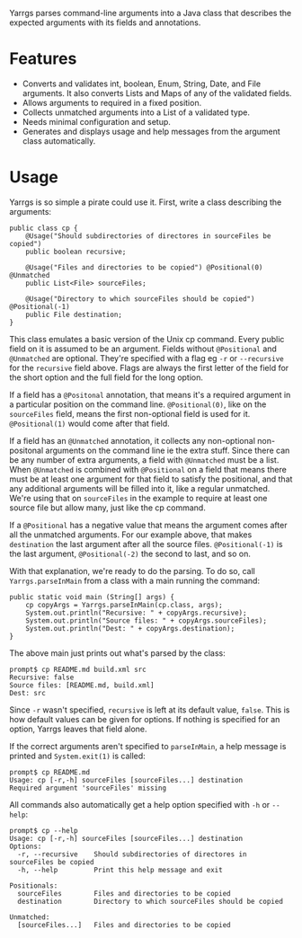 Yarrgs parses command-line arguments into a Java class that describes the expected arguments with
its fields and annotations.

Features
===========

  * Converts and validates int, boolean, Enum, String, Date, and File arguments. It also converts
    Lists and Maps of any of the validated fields.
  * Allows arguments to required in a fixed position.
  * Collects unmatched arguments into a List of a validated type.
  * Needs minimal configuration and setup.
  * Generates and displays usage and help messages from the argument class automatically.

Usage
=====

Yarrgs is so simple a pirate could use it. First, write a class describing the arguments:

    public class cp {
        @Usage("Should subdirectories of directores in sourceFiles be copied")
        public boolean recursive;

        @Usage("Files and directories to be copied") @Positional(0) @Unmatched
        public List<File> sourceFiles;

        @Usage("Directory to which sourceFiles should be copied") @Positional(-1)
        public File destination;
    }

This class emulates a basic version of the Unix cp command. Every public field on it is assumed to
be an argument. Fields without `@Positional` and `@Unmatched` are optional. They're specified with
a flag eg `-r` or `--recursive` for the `recursive` field above. Flags are always the first letter
of the field for the short option and the full field for the long option.

If a field has a `@Positonal` annotation, that means it's a required argument in a particular
position on the command line. `@Positional(0)`, like on the `sourceFiles` field, means the first
non-optional field is used for it. `@Positional(1)` would come after that field.

If a field has an `@Unmatched` annotation, it collects any non-optional non-positonal arguments on
the command line ie the extra stuff. Since there can be any number of extra arguments, a field with
`@Unmatched` must be a list. When `@Unmatched` is combined with `@Positional` on a field that means
there must be at least one argument for that field to satisfy the positional, and that any
additional arguments will be filled into it, like a regular unmatched. We're using that on
`sourceFiles` in the example to require at least one source file but allow many, just like the cp
command.

If a `@Positional` has a negative value that means the argument comes after all the unmatched arguments. For our example above, that makes `destination` the last argument after all the source files. `@Positional(-1)` is the last argument, `@Positional(-2)` the second to last, and so on.

With that explanation, we're ready to do the parsing. To do so, call `Yarrgs.parseInMain` from
a class with a main running the command:

    public static void main (String[] args) {
        cp copyArgs = Yarrgs.parseInMain(cp.class, args);
        System.out.println("Recursive: " + copyArgs.recursive);
        System.out.println("Source files: " + copyArgs.sourceFiles);
        System.out.println("Dest: " + copyArgs.destination);
    }

The above main just prints out what's parsed by the class:

    prompt$ cp README.md build.xml src
    Recursive: false
    Source files: [README.md, build.xml]
    Dest: src

Since `-r` wasn't specified, `recursive` is left at its default value, `false`. This is how default
values can be given for options. If nothing is specified for an option, Yarrgs leaves that field
alone.

If the correct arguments aren't specified to `parseInMain`, a help message is printed and
`System.exit(1)` is called:

    prompt$ cp README.md
    Usage: cp [-r,-h] sourceFiles [sourceFiles...] destination
    Required argument 'sourceFiles' missing

All commands also automatically get a help option specified with `-h` or `--help`:

    prompt$ cp --help
    Usage: cp [-r,-h] sourceFiles [sourceFiles...] destination
    Options:
      -r, --recursive    Should subdirectories of directores in sourceFiles be copied
      -h, --help         Print this help message and exit

    Positionals:
      sourceFiles        Files and directories to be copied
      destination        Directory to which sourceFiles should be copied

    Unmatched:
      [sourceFiles...]   Files and directories to be copied
